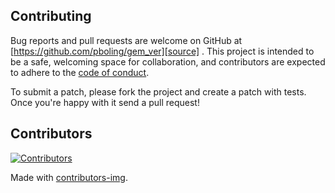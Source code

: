 ## Contributing

Bug reports and pull requests are welcome on GitHub at [https://github.com/pboling/gem_ver][source]
. This project is intended to be a safe, welcoming space for collaboration, and contributors are expected to adhere to
the [code of conduct][conduct].

To submit a patch, please fork the project and create a patch with tests. Once you're happy with it send a pull request!

## Contributors

[![Contributors](https://contrib.rocks/image?repo=pboling/gem_ver)][contributors]

Made with [contributors-img][contrib-rocks].

[comment]: <> (Following links are used by README, CONTRIBUTING)

[conduct]: https://github.com/pboling/gem_ver/blob/main/CODE_OF_CONDUCT.md

[contrib-rocks]: https://contrib.rocks

[contributors]: https://github.com/pboling/gem_ver/graphs/contributors

[comment]: <> (Following links are used by README, CONTRIBUTING, Homepage)

[source]: https://github.com/pboling/gem_ver
